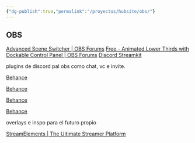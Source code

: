 ```yaml
---
{"dg-publish":true,"permalink":"/proyectos/hubsite/obs/"}
---
```



## OBS

[Advanced Scene Switcher | OBS Forums](https://obsproject.com/forum/resources/advanced-scene-switcher.395/)
[Free - Animated Lower Thirds with Dockable Control Panel | OBS Forums](https://obsproject.com/forum/resources/animated-lower-thirds-with-dockable-control-panel.1057/)
[Discord Streamkit](https://streamkit.discord.com/overlay)

 plugins de discord pal obs como chat, vc e invite.
 

[Behance](https://www.behance.net/search/projects/?search=free%20twitch%20overlay)

[Behance](https://www.behance.net/gallery/126876379/Twitch-Free-Stream-Pack?tracking_source=search_projects_recommended%7Cfree%20twitch%20overlay)

[Behance](https://www.behance.net/gallery/123117269/Free-Stream-Overlays-V2?tracking_source=search_projects_recommended%7Cfree%20twitch%20overlay)

[Behance](https://www.behance.net/gallery/128146095/FREE-ANIMATED-STREAM-GRAPHICS?tracking_source=search_projects_recommended%7Cfree%20twitch%20overlay)

 overlays e inspo para el futuro propio

[StreamElements | The Ultimate Streamer Platform](https://streamelements.com/)
